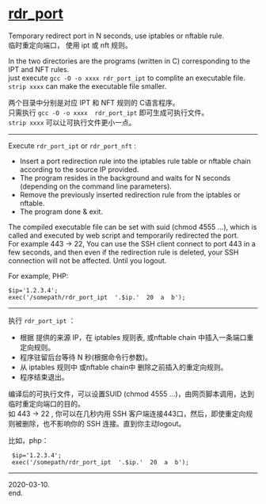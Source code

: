# [rdr_port](https://github.com/osnosn/rdr_port/)
Temporary redirect port in N seconds, use iptables or nftable rule.   
临时重定向端口， 使用 ipt 或 nft 规则。  

In the two directories are the programs (written in C) corresponding to the IPT and NFT rules.  
just execute `gcc -O -o xxxx rdr_port_ipt` to complite an executable file.  
`strip xxxx` can make the executable file smaller.  

两个目录中分别是对应 IPT 和 NFT 规则的 C语言程序。  
只需执行 `gcc -O -o xxxx  rdr_port_ipt` 即可生成可执行文件。  
`strip xxxx` 可以让可执行文件更小一点。  

--------
Execute `rdr_port_ipt` or  `rdr_port_nft` :
* Insert a port redirection rule into the iptables rule table or nftable chain according to the source IP provided.
* The program resides in the background and waits for N seconds (depending on the command line parameters).
* Remove the previously inserted redirection rule from the iptables or nftable.
* The program done & exit.

The compiled executable file can be set with suid (chmod 4555 ...), which is called and executed by web script and temporarily redirected the port.   
For example 443 -> 22, You can use the SSH client connect to port 443 in a few seconds, and then even if the redirection rule is deleted, your SSH connection will not be affected. Until you logout.  

For example, PHP:
 ```
 $ip='1.2.3.4';
 exec('/somepath/rdr_port_ipt  '.$ip.'  20  a  b');
```

-------
执行 `rdr_port_ipt` ：
* 根据 提供的来源 IP，在 iptables 规则表, 或nftable chain 中插入一条端口重定向规则。
* 程序驻留后台等待 N 秒(根据命令行参数)。
* 从 iptables 规则中 或nftable chain中 删除之前插入的重定向规则。
* 程序结束退出。

编译后的可执行文件，可以设置SUID (chmod 4555 ...)，由网页脚本调用，达到临时重定向端口的目的。  
如 443 -> 22 , 你可以在几秒内用 SSH 客户端连接443口，然后，即使重定向规则被删除，也不影响你的 SSH 连接。直到你主动logout。  

比如，php：
```
 $ip='1.2.3.4';
 exec('/somepath/rdr_port_ipt  '.$ip.'  20  a  b');
```

-------

2020-03-10.   
end.
